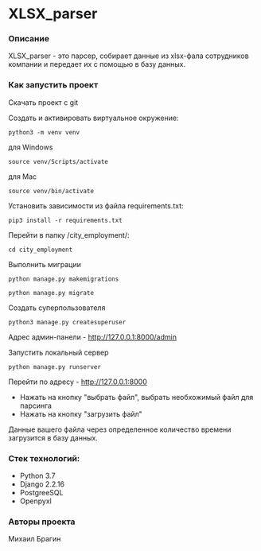 # XLSX_parser

### Описание 
XLSX_parser - это парсер, собирает данные из xlsx-фала сотрудников компании и передает их с помощью в базу данных.

### Как запустить проект

Скачать проект с git

Cоздать и активировать виртуальное окружение:

```
python3 -m venv venv
```
для Windows
```
source venv/Scripts/activate
```
для Mac
```
source venv/bin/activate
```

Установить зависимости из файла requirements.txt:

```
pip3 install -r requirements.txt
```

Перейти в папку /city_employment/:

```
cd city_employment
```

Выполнить миграции

```
python manage.py makemigrations
```
```
python manage.py migrate
```

Создать суперпользователя

```
python3 manage.py createsuperuser
```

Адрес админ-панели - http://127.0.0.1:8000/admin

Запустить локальный сервер

```
python manage.py runserver
```

Перейти по адресу - http://127.0.0.1:8000


- Нажать на кнопку "выбрать файл", выбрать необхожимый файл для парсинга
- Нажать на кнопку "загрузить файл"

Данные вашего файла через определенное количество времени загрузится в базу данных.

### Стек технологий:
- Python 3.7
- Django 2.2.16
- PostgreeSQL
- Openpyxl

### Авторы проекта
Михаил Брагин
